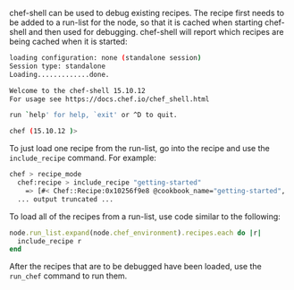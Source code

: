 chef-shell can be used to debug existing recipes. The recipe first needs
to be added to a run-list for the node, so that it is cached when
starting chef-shell and then used for debugging. chef-shell will report
which recipes are being cached when it is started:

``` bash
loading configuration: none (standalone session)
Session type: standalone
Loading.............done.

Welcome to the chef-shell 15.10.12
For usage see https://docs.chef.io/chef_shell.html

run `help' for help, `exit' or ^D to quit.

chef (15.10.12 )>
```

To just load one recipe from the run-list, go into the recipe and use
the `include_recipe` command. For example:

``` bash
chef > recipe_mode
  chef:recipe > include_recipe "getting-started"
    => [#< Chef::Recipe:0x10256f9e8 @cookbook_name="getting-started",
  ... output truncated ...
```

To load all of the recipes from a run-list, use code similar to the
following:

``` ruby
node.run_list.expand(node.chef_environment).recipes.each do |r|
  include_recipe r
end
```

After the recipes that are to be debugged have been loaded, use the
`run_chef` command to run them.